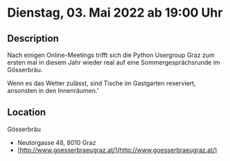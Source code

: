 # Dienstag, 03. Mai 2022 ab 19:00 Uhr

## Description

Nach einigen Online-Meetings trifft sich die Python Usergroup Graz zum ersten mal in diesem Jahr wieder real auf eine Sommergesprächsrunde im Gösserbräu.

Wenn es das Wetter zulässt, sind Tische im Gastgarten reserviert, ansonsten in den Innenräumen.'

## Location

Gösserbräu

- Neutorgasse 48, 8010 Graz
- [http://www.goesserbraeugraz.at/](http://www.goesserbraeugraz.at/)
